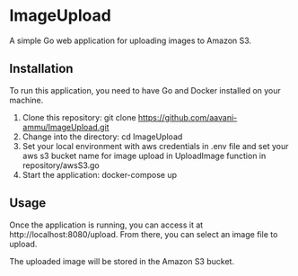 # ImageUpload

A simple Go web application for uploading images to Amazon S3.

## Installation

To run this application, you need to have Go and Docker installed on your machine.

1. Clone this repository: git clone https://github.com/aavani-ammu/ImageUpload.git
2. Change into the directory: cd ImageUpload
3. Set your local environment with aws credentials in .env file and set your aws s3 bucket name for image upload in UploadImage function in repository/awsS3.go
3. Start the application: docker-compose up

## Usage

Once the application is running, you can access it at http://localhost:8080/upload. From there, you can select an image file to upload.

The uploaded image will be stored in the Amazon S3 bucket.
